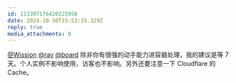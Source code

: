 ```yaml
---
id: 113397176420225958
date: 2024-10-30T15:53:15.329Z
reply: true
media_attachments: 0
---
```


[@Wission](https://md.jeoqm-77.top/@Wission) [@ray](https://m.ie9.org/@ray) [@board](https://ovo.st/club/board) 除非你有很强的动手能力进容器处理，我的建议是等 7 天。个人实例不影响使用，访客也不影响。另外还要注意一下 Cloudflare 的 Cache。

